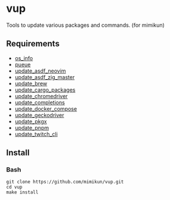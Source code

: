 # vup

Tools to update various packages and commands. (for mimikun)

## Requirements

- [os_info](https://github.com/stanislav-tkach/os_info)
- [pueue](https://github.com/Nukesor/pueue)
- [update_asdf_neovim](https://github.com/mimikun/update_asdf_neovim)
- [update_asdf_zig_master](https://github.com/mimikun/update_asdf_zig_master)
- [update_brew](https://github.com/mimikun/update_brew)
- [update_cargo_packages](https://github.com/mimikun/update_cargo_packages)
- [update_chromedriver](https://github.com/mimikun/update_chromedriver)
- [update_completions](https://github.com/mimikun/update_completions)
- [update_docker_compose](https://github.com/mimikun/update_docker_compose)
- [update_geckodriver](https://github.com/mimikun/update_geckodriver)
- [update_pkgx](https://github.com/mimikun/update_pkgx)
- [update_pnpm](https://github.com/mimikun/update_pnpm)
- [update_twitch_cli](https://github.com/mimikun/update_twitch_cli)

## Install

### Bash

```shell
git clone https://github.com/mimikun/vup.git
cd vup
make install
```
